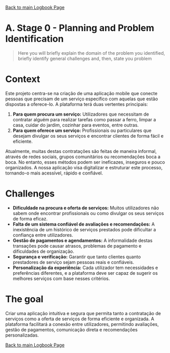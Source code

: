[Back to main Logbook Page](../hci_logbook.md)


# A. Stage 0 - Planning and Problem Identification
>	Here you will briefly explain the domain of the problem you identified, briefly identify general challenges and, then, state you problem

# Context
Este projeto centra-se na criação de uma aplicação mobile que conecte pessoas que precisam de um serviço específico com aquelas que estão dispostas a oferece-lo. A plataforma terá duas vertentes principais:  
1. **Para quem procura um serviço:** Utilizadores que necessitam de contratar alguém para realizar tarefas como passar a ferro, limpar a casa, cuidar do jardim, cozinhar para eventos, entre outras.  
2. **Para quem oferece um serviço:** Profissionais ou particulares que desejam divulgar os seus serviços e encontrar clientes de forma fácil e eficiente.  

Atualmente, muitas destas contratações são feitas de maneira informal, através de redes sociais, grupos comunitários ou recomendações boca a boca. No entanto, esses métodos podem ser ineficazes, inseguros e pouco organizados. A nossa aplicação visa digitalizar e estruturar este processo, tornando-o mais acessível, rápido e confiável.  



# Challenges
- **Dificuldade na procura e oferta de serviços:** Muitos utilizadores não sabem onde encontrar profissionais ou como divulgar os seus serviços de forma eficaz.  
- **Falta de um sistema confiável de avaliações e recomendações:** A inexistência de um histórico de serviços prestados pode dificultar a confiança entre utilizadores.  
- **Gestão de pagamentos e agendamentos:** A informalidade destas transações pode causar atrasos, problemas de pagamento e dificuldades de organização.  
- **Segurança e verificação:** Garantir que tanto clientes quanto prestadores de serviço sejam pessoas reais e confiáveis.  
- **Personalização da experiência:** Cada utilizador tem necessidades e preferências diferentes, e a plataforma deve ser capaz de sugerir os melhores serviços com base nesses critérios.  


# The goal
Criar uma aplicação intuitiva e segura que permita tanto a contratação de serviços como a oferta de serviços de forma eficiente e organizada. A plataforma facilitará a conexão entre utilizadores, permitindo avaliações, gestão de pagamentos, comunicação direta e recomendações personalizadas.  


[Back to main Logbook Page](hci_logbook.md)